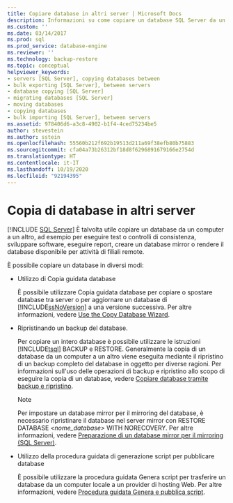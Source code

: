 ```yaml
---
title: Copiare database in altri server | Microsoft Docs
description: Informazioni su come copiare un database SQL Server da un computer a un altro per l'esecuzione di test, per renderlo disponibile per operazioni su rami remoti o per altri motivi.
ms.custom: ''
ms.date: 03/14/2017
ms.prod: sql
ms.prod_service: database-engine
ms.reviewer: ''
ms.technology: backup-restore
ms.topic: conceptual
helpviewer_keywords:
- servers [SQL Server], copying databases between
- bulk exporting [SQL Server], between servers
- database copying [SQL Server]
- migrating databases [SQL Server]
- moving databases
- copying databases
- bulk importing [SQL Server], between servers
ms.assetid: 978406d6-a3c8-4902-b1f4-4ced75234be5
author: stevestein
ms.author: sstein
ms.openlocfilehash: 55560b212f692b19513d211a69f38efb80b75883
ms.sourcegitcommit: cfa04a73b26312bf18d8f6296891679166e2754d
ms.translationtype: HT
ms.contentlocale: it-IT
ms.lasthandoff: 10/19/2020
ms.locfileid: "92194395"
---
```

# <a name="copy-databases-to-other-servers"></a>Copia di database in altri server
 [!INCLUDE [SQL Server](../../includes/applies-to-version/sqlserver.md)]
  È talvolta utile copiare un database da un computer a un altro, ad esempio per eseguire test o controlli di consistenza, sviluppare software, eseguire report, creare un database mirror o rendere il database disponibile per attività di filiali remote.  
  
 È possibile copiare un database in diversi modi:  
  
-   Utilizzo di Copia guidata database  
  
     È possibile utilizzare Copia guidata database per copiare o spostare database tra server o per aggiornare un database di [!INCLUDE[ssNoVersion](../../includes/ssnoversion-md.md)] a una versione successiva. Per altre informazioni, vedere [Use the Copy Database Wizard](../../relational-databases/databases/use-the-copy-database-wizard.md).  
  
-   Ripristinando un backup del database.  
  
     Per copiare un intero database è possibile utilizzare le istruzioni [!INCLUDE[tsql](../../includes/tsql-md.md)] BACKUP e RESTORE. Generalmente la copia di un database da un computer a un altro viene eseguita mediante il ripristino di un backup completo del database in oggetto per diverse ragioni. Per informazioni sull'uso delle operazioni di backup e ripristino allo scopo di eseguire la copia di un database, vedere [Copiare database tramite backup e ripristino](../../relational-databases/databases/copy-databases-with-backup-and-restore.md).  
  
    > [!NOTE]  
    >  Per impostare un database mirror per il mirroring del database, è necessario ripristinare il database nel server mirror con RESTORE DATABASE *<nome_database>* WITH NORECOVERY. Per altre informazioni, vedere [Preparazione di un database mirror per il mirroring &#40;SQL Server&#41;](../../database-engine/database-mirroring/prepare-a-mirror-database-for-mirroring-sql-server.md).  
  
-   Utilizzo della procedura guidata di generazione script per pubblicare database  
  
     È possibile utilizzare la procedura guidata Genera script per trasferire un database da un computer locale a un provider di hosting Web. Per altre informazioni, vedere [Procedura guidata Genera e pubblica script](../../ssms/scripting/generate-and-publish-scripts-wizard.md).  
  

